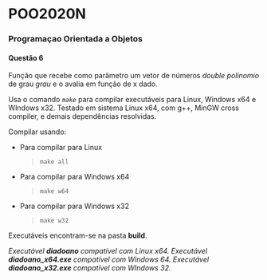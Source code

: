 # POO2020N

### Programaçao Orientada a Objetos

#### Questão 6

Função que recebe como parâmetro um vetor de números *double* *polinomio* de grau *grau* e o avalia em função de x dado.

Usa o comando *`make`* para compilar executáveis para Linux, Windows x64 e WIndows x32. Testado em sistema Linux x64, com g++, MinGW cross compiler, e demais dependências resolvidas.

Compilar usando:

- Para compilar para Linux
  > `make all`
  >
- Para compilar para Windows x64
  > `make w64`
  >
- Para compilar para Windows x32
  > `make w32`
  >



Executáveis encontram-se na pasta **build**.

*Executável **diadoano** compatível com Linux x64.
Executável **diadoano_x64.exe** compatível com Windows 64.
Executável **diadoano_x32.exe** compatível com WIndows 32.*
